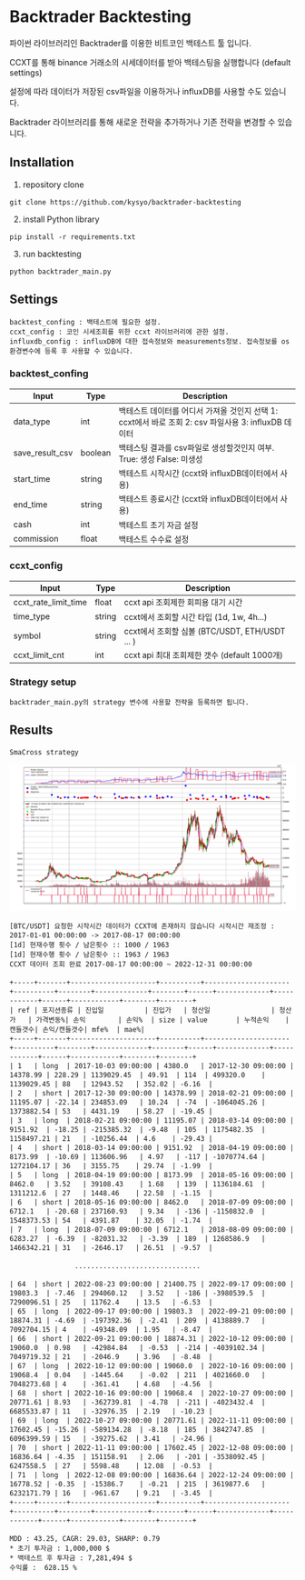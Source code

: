# Backtrader Backtesting
파이썬 라이브러리인 Backtrader를 이용한 비트코인 백테스트 툴 입니다.

CCXT를 통해 binance 거래소의 시세데이터를 받아 백테스팅을 실행합니다 (default settings)

설정에 따라 데이터가 저장된 csv파일을 이용하거나 influxDB를 사용할 수도 있습니다.

Backtrader 라이브러리를 통해 새로운 전략을 추가하거나 기존 전략을 변경할 수 있습니다.

## Installation

1. repository clone 
```
git clone https://github.com/kysyo/backtrader-backtesting
```

2. install Python library
```
pip install -r requirements.txt
```

3. run backtesting
```
python backtrader_main.py
```

## Settings

```
backtest_confing : 백테스트에 필요한 설정.
ccxt_config : 코인 시세조회를 위한 ccxt 라이브러리에 관한 설정.
influxdb_config : influxDB에 대한 접속정보와 measurements정보. 접속정보를 os 환경변수에 등록 후 사용할 수 있습니다.
```

### backtest_confing

| Input       |Type  | Description |
| ----------- |----- | ----------- |  
|data_type|int|백테스트 데이터를 어디서 가져올 것인지 선택 1: ccxt에서 바로 조회 2: csv 파일사용 3: influxDB 데이터 |  
|save_result_csv|boolean|백테스팅 결과를 csv파일로 생성할것인지 여부. True: 생성 False: 미생성 |  
|start_time|string|백테스트 시작시간 (ccxt와 influxDB데이터에서 사용) |  
|end_time|string|백테스트 종료시간 (ccxt와 influxDB데이터에서 사용) |  
|cash|int|백테스트 초기 자금 설정 |
|commission|float|백테스트 수수료 설정 |

### ccxt_config
| Input       |Type  | Description |
| ----------- |----- | ----------- | 
|ccxt_rate_limit_time|float|ccxt api 조회제한 회피용 대기 시간 |
|time_type|string|ccxt에서 조회할 시간 타입 (1d, 1w, 4h...) |  
|symbol|string| ccxt에서 조회할 심볼 (BTC/USDT, ETH/USDT ... ) |
|ccxt_limit_cnt|int|ccxt api 최대 조회제한 갯수 (default 1000개) |

### Strategy setup
```
backtrader_main.py의 strategy 변수에 사용할 전략을 등록하면 됩니다.
```

## Results

```
SmaCross strategy
```

![alt text](result/backtesting_result.png "backtesting_result_png")

```
[BTC/USDT] 요청한 시작시간 데이터가 CCXT에 존재하지 않습니다 시작시간 재조정 : 2017-01-01 00:00:00 -> 2017-08-17 00:00:00
[1d] 현재수행 횟수 / 남은횟수 :: 1000 / 1963
[1d] 현재수행 횟수 / 남은횟수 :: 1963 / 1963
CCXT 데이터 조회 완료 2017-08-17 00:00:00 ~ 2022-12-31 00:00:00

+-----+-------+---------------------+----------+---------------------+----------+--------+-------------+--------+------+-------------+------------+------+------------+--------+--------+
| ref | 포지션종류 | 진입일          | 진입가   | 청산일               | 청산가   | 가격변동%| 손익        | 손익%  | size | value       | 누적손익    | 캔들갯수| 손익/캔들갯수| mfe%  | mae%|
+-----+-------+---------------------+----------+---------------------+----------+--------+-------------+--------+------+-------------+------------+------+------------+--------+--------+
| 1   | long  | 2017-10-03 09:00:00 | 4380.0   | 2017-12-30 09:00:00 | 14378.99 | 228.29 | 1139029.45  | 49.91  | 114  | 499320.0    | 1139029.45 | 88   | 12943.52   | 352.02 | -6.16  |
| 2   | short | 2017-12-30 09:00:00 | 14378.99 | 2018-02-21 09:00:00 | 11195.07 | -22.14 | 234853.09   | 10.24  | -74  | -1064045.26 | 1373882.54 | 53   | 4431.19    | 58.27  | -19.45 |
| 3   | long  | 2018-02-21 09:00:00 | 11195.07 | 2018-03-14 09:00:00 | 9151.92  | -18.25 | -215385.32  | -9.48  | 105  | 1175482.35  | 1158497.21 | 21   | -10256.44  | 4.6    | -29.43 |
| 4   | short | 2018-03-14 09:00:00 | 9151.92  | 2018-04-19 09:00:00 | 8173.99  | -10.69 | 113606.96   | 4.97   | -117 | -1070774.64 | 1272104.17 | 36   | 3155.75    | 29.74  | -1.99  |
| 5   | long  | 2018-04-19 09:00:00 | 8173.99  | 2018-05-16 09:00:00 | 8462.0   | 3.52   | 39108.43    | 1.68   | 139  | 1136184.61  | 1311212.6  | 27   | 1448.46    | 22.58  | -1.15  |
| 6   | short | 2018-05-16 09:00:00 | 8462.0   | 2018-07-09 09:00:00 | 6712.1   | -20.68 | 237160.93   | 9.34   | -136 | -1150832.0  | 1548373.53 | 54   | 4391.87    | 32.05  | -1.74  |
| 7   | long  | 2018-07-09 09:00:00 | 6712.1   | 2018-08-09 09:00:00 | 6283.27  | -6.39  | -82031.32   | -3.39  | 189  | 1268586.9   | 1466342.21 | 31   | -2646.17   | 26.51  | -9.57  |

                ...............................

| 64  | short | 2022-08-23 09:00:00 | 21400.75 | 2022-09-17 09:00:00 | 19803.3  | -7.46  | 294060.12   | 3.52   | -186 | -3980539.5  | 7290096.51 | 25   | 11762.4    | 13.5   | -6.53  |
| 65  | long  | 2022-09-17 09:00:00 | 19803.3  | 2022-09-21 09:00:00 | 18874.31 | -4.69  | -197392.36  | -2.41  | 209  | 4138889.7   | 7092704.15 | 4    | -49348.09  | 1.95   | -8.47  |
| 66  | short | 2022-09-21 09:00:00 | 18874.31 | 2022-10-12 09:00:00 | 19060.0  | 0.98   | -42984.84   | -0.53  | -214 | -4039102.34 | 7049719.32 | 21   | -2046.9    | 3.96   | -8.48  |
| 67  | long  | 2022-10-12 09:00:00 | 19060.0  | 2022-10-16 09:00:00 | 19068.4  | 0.04   | -1445.64    | -0.02  | 211  | 4021660.0   | 7048273.68 | 4    | -361.41    | 4.68   | -4.56  |
| 68  | short | 2022-10-16 09:00:00 | 19068.4  | 2022-10-27 09:00:00 | 20771.61 | 8.93   | -362739.81  | -4.78  | -211 | -4023432.4  | 6685533.87 | 11   | -32976.35  | 2.19   | -10.23 |
| 69  | long  | 2022-10-27 09:00:00 | 20771.61 | 2022-11-11 09:00:00 | 17602.45 | -15.26 | -589134.28  | -8.18  | 185  | 3842747.85  | 6096399.59 | 15   | -39275.62  | 3.41   | -24.96 |
| 70  | short | 2022-11-11 09:00:00 | 17602.45 | 2022-12-08 09:00:00 | 16836.64 | -4.35  | 151158.91   | 2.06   | -201 | -3538092.45 | 6247558.5  | 27   | 5598.48    | 12.08  | -0.53  |
| 71  | long  | 2022-12-08 09:00:00 | 16836.64 | 2022-12-24 09:00:00 | 16778.52 | -0.35  | -15386.7    | -0.21  | 215  | 3619877.6   | 6232171.79 | 16   | -961.67    | 9.21   | -3.45  |
+-----+-------+---------------------+----------+---------------------+----------+--------+-------------+--------+------+-------------+------------+------+------------+--------+--------+

MDD : 43.25, CAGR: 29.03, SHARP: 0.79
* 초기 투자금 : 1,000,000 $
* 백테스트 후 투자금 : 7,281,494 $
수익률 :  628.15 %

```

